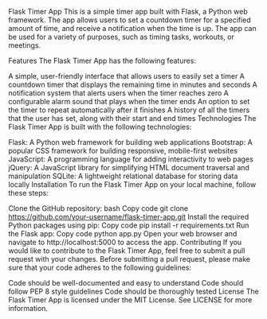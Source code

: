 Flask Timer App
This is a simple timer app built with Flask, a Python web framework. The app allows users to set a countdown timer for a specified amount of time, and receive a notification when the time is up. The app can be used for a variety of purposes, such as timing tasks, workouts, or meetings.

Features
The Flask Timer App has the following features:

A simple, user-friendly interface that allows users to easily set a timer
A countdown timer that displays the remaining time in minutes and seconds
A notification system that alerts users when the timer reaches zero
A configurable alarm sound that plays when the timer ends
An option to set the timer to repeat automatically after it finishes
A history of all the timers that the user has set, along with their start and end times
Technologies
The Flask Timer App is built with the following technologies:

Flask: A Python web framework for building web applications
Bootstrap: A popular CSS framework for building responsive, mobile-first websites
JavaScript: A programming language for adding interactivity to web pages
jQuery: A JavaScript library for simplifying HTML document traversal and manipulation
SQLite: A lightweight relational database for storing data locally
Installation
To run the Flask Timer App on your local machine, follow these steps:

Clone the GitHub repository:
bash
Copy code
git clone https://github.com/your-username/flask-timer-app.git
Install the required Python packages using pip:
Copy code
pip install -r requirements.txt
Run the Flask app:
Copy code
python app.py
Open your web browser and navigate to http://localhost:5000 to access the app.
Contributing
If you would like to contribute to the Flask Timer App, feel free to submit a pull request with your changes. Before submitting a pull request, please make sure that your code adheres to the following guidelines:

Code should be well-documented and easy to understand
Code should follow PEP 8 style guidelines
Code should be thoroughly tested
License
The Flask Timer App is licensed under the MIT License. See LICENSE for more information.



